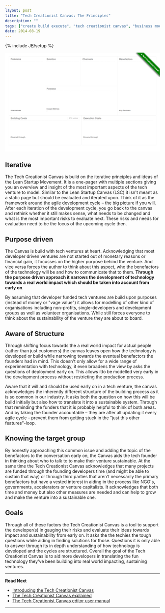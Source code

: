 ```yaml
---
layout: post
title: "Tech Creationist Canvas: The Principles"
description: ""
tags: ["create build execute", "tech creationist canvas", "business model canvas", "cbe", "lean startup canvas", "lean startup", "principles"]
date: 2014-08-19
---
```

{% include JB/setup %}

[![The Tech Creationist Canvas](/assets/content/posts/tech-creationist-canvas.png)](/assets/content/posts/tech-creationist-canvas.png)


## Iterative

The Tech Creationist Canvas is build on the iterative principles and ideas of the Lean Startup Movement. It is a one-pager with multiple sections giving you an overview and insight of the most important aspects of the tech venture to model. Similar to the Lean Startup Canvas (LSC) it isn't meant as a static page but should be evaluated and iterated upon. Think of it as the framework around the agile development cycle – the big picture if you will. After each iteration of the development cycle, you go back to the canvas and rethink whether it still makes sense, what needs to be changed and what is the most important risks to evaluate next. These risks and needs for evaluation need to be the focus of the upcoming cycle then.

## Purpose driven

The Canvas is build with tech ventures at heart. Acknowledging that most developer driven ventures are not started out of monetary reasons or financial gain, it focusses on the higher purpose behind the venture. And vice versa forces the author to think about this aspect, who the benefactors of the technology will be and how to communicate that to them. **Through the purpose driven approach it narrows the development of technology towards a real world impact which should be taken into account from early on**.

By assuming that developer funded tech ventures are build upon purposes (instead of money or "vage value") it allows for modelling of other kind of organisations including non-profits, single-developers and development groups as well as volunteer organisations. While still forces everyone to think about the sustainability of the venture they are about to board.

## Aware of Structure

Through shifting focus towards the a real world impact for actual people (rather than just customers) the canvas leaves open how the technology is developed or build while narrowing towards the eventual benefactors the founders had in mind. This doesn't only allow for a wide range of experimentation with technology, it even broadens the view by asks the questions of deployment early on. This allows itto be modelled very early in the development process without restricting the production process.

Aware that it will and should be used early on in a tech venture, the canvas acknowledges the inherently different structure of the building process as it is so common in our industry. It asks both the question on how this will be build initially but also how to translate it into a sustainable system. Through that reminding the funders that it is probably helpful to think of both areas. And by taking the founder accountable – they are after all updating it every agile cycle –  prevent them from getting stuck in the "just this other features"-loop.

## Knowing the target group

By honestly approaching this common issue and adding the topic of the benefactors to the conversation early on, the Canvas aids the tech founder in thinking about who to talk to to make their venture sustainable. At the same time the Tech Creationist Canvas acknowledges that many projects are funded through the founding developers time (and might be able to sustain that way) or through third parties that aren't necessarily the primary benefactors but have a vested interest in aiding in the process like NGO's, governments, accelerators or venture capitalists. It acknowledges that both time and money but also other measures are needed and can help to grow and make the venture into a sustainable one.

## Goals

Through all of these factors the Tech Creationist Canvas is a tool to support the developer(s) in gauging their risks and evaluate their ideas towards impact and sustainability from early on. It asks the the techies the tough questions while aiding in finding solutions for those. Questions it is only able to answer through its in depth understanding of how technology is developed and the cycles are structured. Overall the goal of the Tech Creationist Canvas is to aid more developers in translating the fun technology they've been building into real world impacting, sustaining ventures.

---

**Read Next**

 - [Introducing the Tech Creationist Canvas](/2014/08/19/introducing-the-tech-creationist-canvas/)
 - [The Tech Creationist Canvas explained](/2014/08/19/tech-creationist-canvas-explained/)
 - [The Tech Creationist Canvas editor user manual](/2014/08/19/the-tech-creationist-canvas-editor/)

---